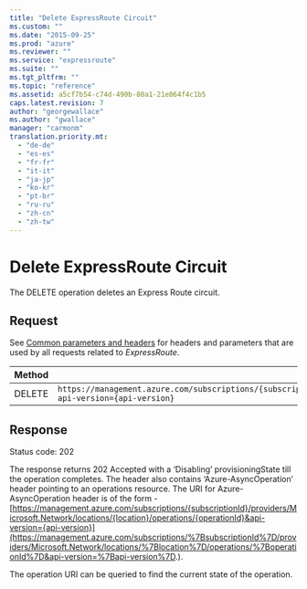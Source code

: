 ```yaml
---
title: "Delete ExpressRoute Circuit"
ms.custom: ""
ms.date: "2015-09-25"
ms.prod: "azure"
ms.reviewer: ""
ms.service: "expressroute"
ms.suite: ""
ms.tgt_pltfrm: ""
ms.topic: "reference"
ms.assetid: a5cf7b54-c74d-490b-80a1-21e064f4c1b5
caps.latest.revision: 7
author: "georgewallace"
ms.author: "gwallace"
manager: "carmonm"
translation.priority.mt: 
  - "de-de"
  - "es-es"
  - "fr-fr"
  - "it-it"
  - "ja-jp"
  - "ko-kr"
  - "pt-br"
  - "ru-ru"
  - "zh-cn"
  - "zh-tw"
---
```

# Delete ExpressRoute Circuit
The DELETE operation deletes an Express Route circuit.  
  
## Request  
See [Common parameters and headers](index.md#bk_common) for headers and parameters that are used by all requests related to *ExpressRoute*.  
  
|Method|Request URI|  
|------------|-----------------|  
|DELETE|`https://management.azure.com/subscriptions/{subscriptionId}/resourceGroups/{resourceGroupName}/providers/Microsoft.Network/expressRouteCircuits/{circuitName}?api-version={api-version}`|  
  
## Response  
 Status code: 202  
  
 The response returns 202 Accepted with a ‘Disabling’ provisioningState till the operation completes. The header also contains ‘Azure-AsyncOperation’ header pointing to an operations resource. The URI for Azure-AsyncOperation header is of the form - [https://management.azure.com/subscriptions/{subscriptionId}/providers/Microsoft.Network/locations/{location}/operations/{operationId}&api-version={api-version}](https://management.azure.com/subscriptions/%7BsubscriptionId%7D/providers/Microsoft.Network/locations/%7Blocation%7D/operations/%7BoperationId%7D&api-version=%7Bapi-version%7D.).  
  
 The operation URI can be queried to find the current state of the operation.